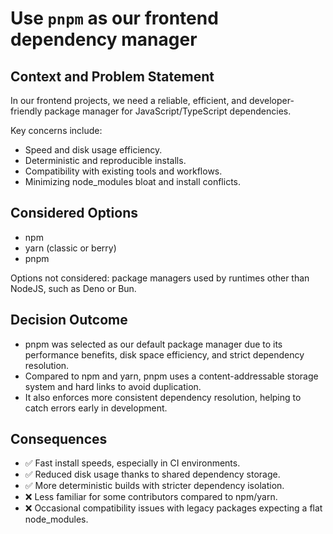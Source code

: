 # Use `pnpm` as our frontend dependency manager

## Context and Problem Statement

In our frontend projects, we need a reliable, efficient, and developer-friendly package
manager for JavaScript/TypeScript dependencies.

Key concerns include:

- Speed and disk usage efficiency.
- Deterministic and reproducible installs.
- Compatibility with existing tools and workflows.
- Minimizing node_modules bloat and install conflicts.

## Considered Options

- npm
- yarn (classic or berry)
- pnpm

Options not considered: package managers used by runtimes other than NodeJS,
such as Deno or Bun.

## Decision Outcome

- pnpm was selected as our default package manager due to its performance benefits,
  disk space efficiency, and strict dependency resolution.
- Compared to npm and yarn, pnpm uses a content-addressable storage system and hard
  links to avoid duplication.
- It also enforces more consistent dependency resolution, helping to catch errors
  early in development.

## Consequences

- ✅ Fast install speeds, especially in CI environments.
- ✅ Reduced disk usage thanks to shared dependency storage.
- ✅ More deterministic builds with stricter dependency isolation.
- ❌ Less familiar for some contributors compared to npm/yarn.
- ❌ Occasional compatibility issues with legacy packages expecting a flat node_modules.
